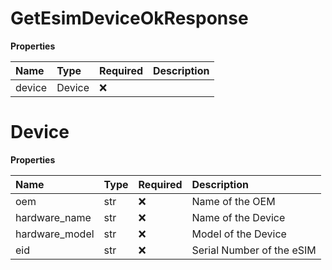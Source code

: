 # GetEsimDeviceOkResponse

**Properties**

| Name   | Type   | Required | Description |
| :----- | :----- | :------- | :---------- |
| device | Device | ❌       |             |

# Device

**Properties**

| Name           | Type | Required | Description               |
| :------------- | :--- | :------- | :------------------------ |
| oem            | str  | ❌       | Name of the OEM           |
| hardware_name  | str  | ❌       | Name of the Device        |
| hardware_model | str  | ❌       | Model of the Device       |
| eid            | str  | ❌       | Serial Number of the eSIM |

<!-- This file was generated by liblab | https://liblab.com/ -->

